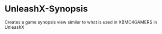 # UnleashX-Synopsis
Creates a game synopsis view similar to what is used in XBMC4GAMERS in UnleashX
